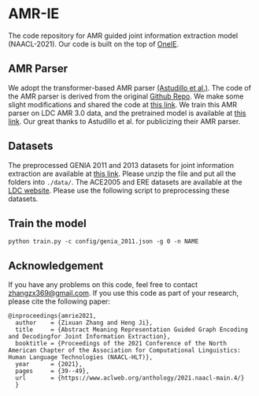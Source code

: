 # AMR-IE
The code repository for AMR guided joint information extraction model (NAACL-2021). Our code is built on the top of [OneIE](https://blender.cs.illinois.edu/software/oneie/).

## AMR Parser
We adopt the transformer-based AMR parser [(Astudillo et al.)](https://www.aclweb.org/anthology/2020.findings-emnlp.89/). The code of the AMR parser is derived from the original [Github Repo](https://github.com/IBM/transition-amr-parser). We make some slight modifications and shared the code at [this link](https://drive.google.com/file/d/1SB36NyEaRd740rGTjD_8ga7l5NGeRlkR/). We train this AMR parser on LDC AMR 3.0 data, and the pretrained model is available at [this link](https://drive.google.com/file/d/1LRJuOwHQ6EWmzRBpYpWwsr_5m2kO-IP7). Our great thanks to Astudillo et al. for publicizing their AMR parser.

## Datasets
The preprocessed GENIA 2011 and 2013 datasets for joint information extraction are available at [this link](https://drive.google.com/file/d/1tnGyyJo7Enesqv8R1Mpng7c1U5lEzLqm/view?usp=sharing). Please unzip the file and put all the folders into `./data/`. The ACE2005 and ERE datasets are available at the [LDC website](https://catalog.ldc.upenn.edu/LDC2006T06). Please use the following script to preprocessing these datasets.

## Train the model
`python train.py -c config/genia_2011.json -g 0 -n NAME`

## Acknowledgement
If you have any problems on this code, feel free to contact zhangzx369@gmail.com.
If you use this code as part of your research, please cite the following paper:
```
@inproceedings{amrie2021,
  author    = {Zixuan Zhang and Heng Ji},
  title     = {Abstract Meaning Representation Guided Graph Encoding and Decodingfor Joint Information Extraction},
  booktitle = {Proceedings of the 2021 Conference of the North American Chapter of the Association for Computational Linguistics: Human Language Technologies (NAACL-HLT)},
  year      = {2021},
  pages     = {39--49},
  url       = {https://www.aclweb.org/anthology/2021.naacl-main.4/}
  }
```
